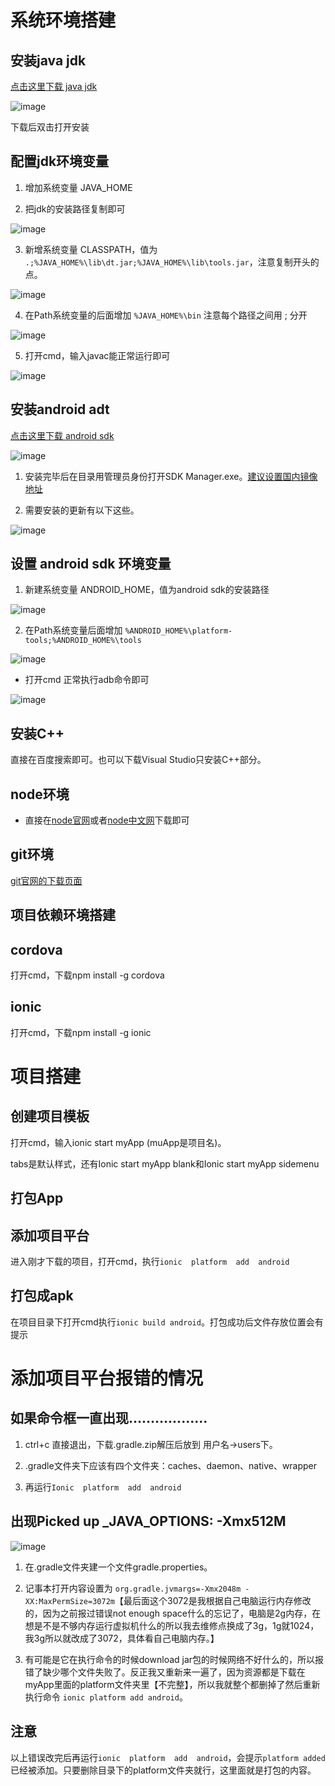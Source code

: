 
# 系统环境搭建

## 安装java jdk

[点击这里下载 java jdk](http://www.oracle.com/technetwork/java/javase/downloads/jdk8-downloads-2133151.html)

![image](http://picabstract.preview.ftn.qq.com:8080/ftn_pic_abs_v2/448af025a2934b9a717c0b336db2e59eac9210544e98cc2a205dcf098d84f4147e4bb39e676a2025aecdc8b9629dfd1b?pictype=scale&from=30012&version=2.0.0.2&uin=406490508&fname=20170904-33.png&size=1024)

下载后双击打开安装

## 配置jdk环境变量

1. 增加系统变量 JAVA_HOME

2. 把jdk的安装路径复制即可

![image](http://picabstract.preview.ftn.qq.com:8080/ftn_pic_abs_v2/94cd128abb54455a169b7831873880fc72860239f77ff691a26b9755e9a142a9a54bb96c358c2c00dbb73867846e0e95?pictype=scale&from=30012&version=2.0.0.2&uin=406490508&fname=20170904-34.png&size=1024)

3. 新增系统变量 CLASSPATH，值为 `.;%JAVA_HOME%\lib\dt.jar;%JAVA_HOME%\lib\tools.jar`，注意复制开头的点。

![image](http://picabstract.preview.ftn.qq.com:8080/ftn_pic_abs_v2/6681c68bb6514fa11af69e21ebac2462a039702a28054e4f83a89f94f31ad65e78f371a8d37e1dbe7ad0d7eb8d1b7c6d?pictype=scale&from=30012&version=2.0.0.2&uin=406490508&fname=20170904-35.png&size=1024)

4. 在Path系统变量的后面增加 `%JAVA_HOME%\bin`  注意每个路径之间用 ; 分开

![image](http://picabstract.preview.ftn.qq.com:8080/ftn_pic_abs_v2/bcab89a80c0bd270a51c759e90c74d6f7896dd208f3ae6f68767be76dd606284d6977d92cd0cc568ab2d68882b944b33?pictype=scale&from=30012&version=2.0.0.2&uin=406490508&fname=20170904-36.png&size=1024)

5. 打开cmd，输入javac能正常运行即可

![image](http://picabstract.preview.ftn.qq.com:8080/ftn_pic_abs_v2/b8b61ba2b3dfbb4acc6a8689960cc49ebc9732ef0856b3b667769995eb689041a9cf2572cadedbe8722b4ba7c7dc5a47?pictype=scale&from=30012&version=2.0.0.2&uin=406490508&fname=20170904-37.png&size=1024)

## 安装android adt

[点击这里下载 android sdk](http://www.android-studio.org/)

![image](http://picabstract.preview.ftn.qq.com:8080/ftn_pic_abs_v2/d9e382fa01b6398368151b3714279beb9859cb3a684f5a7ec8a03d635eb3a7c39326df374e537c70d11fd6d739f1e621?pictype=scale&from=30012&version=2.0.0.2&uin=406490508&fname=20170904-38.png&size=1024)

1. 安装完毕后在目录用管理员身份打开SDK Manager.exe。[建议设置国内镜像地址](http://www.androiddevtools.cn/)

2. 需要安装的更新有以下这些。

![image](http://picabstract.preview.ftn.qq.com:8080/ftn_pic_abs_v2/055149b468a559a8eb34eb8fdc856b925e315ea061585cf7df68130d2e06bcf7bbdf1069326f7a68304d0515bb4221da?pictype=scale&from=30012&version=2.0.0.2&uin=406490508&fname=20170904-39.png&size=1024)

## 设置 android sdk 环境变量

1. 新建系统变量 ANDROID_HOME，值为android sdk的安装路径 

![image](http://picabstract.preview.ftn.qq.com:8080/ftn_pic_abs_v2/afdbe999d47c28a5cf454e34aeee6365a7b53f4cfd9e5353391610fb5c0d6b9bf2cac2c19919ba4fbb15c6bfddc1847b?pictype=scale&from=30012&version=2.0.0.2&uin=406490508&fname=20170904-40.png&size=1024)

2. 在Path系统变量后面增加 `%ANDROID_HOME%\platform-tools;%ANDROID_HOME%\tools` 

![image](http://picabstract.preview.ftn.qq.com:8080/ftn_pic_abs_v2/761fa48fdb24d9684c6d41e2374176b4d4ac77f62d9e868435e1776273bd8f1768822a67d10a9c3a1eb6526820b8ae30?pictype=scale&from=30012&version=2.0.0.2&uin=406490508&fname=20170904-41.png&size=1024)

- 打开cmd 正常执行adb命令即可

![image](http://picabstract.preview.ftn.qq.com:8080/ftn_pic_abs_v2/234ff64c1381cc5581ff94d6aacfef5fac8f1937ab9e4d254969c9bbfa4e328267c5a064f78c98e7cca04bbc39ca477d?pictype=scale&from=30012&version=2.0.0.2&uin=406490508&fname=20170904-42.png&size=1024)


## 安装C++

直接在百度搜索即可。也可以下载Visual Studio只安装C++部分。

## node环境

- 直接在[node官网](https://nodejs.org/en/)或者[node中文网](http://nodejs.cn/)下载即可

## git环境

[git官网的下载页面](https://git-scm.com/download/win)

## 项目依赖环境搭建

## cordova

打开cmd，下载npm install -g cordova

## ionic

打开cmd，下载npm install -g ionic

# 项目搭建

## 创建项目模板

打开cmd，输入ionic  start  myApp (muApp是项目名)。

tabs是默认样式，还有Ionic  start  myApp  blank和Ionic start myApp sidemenu

## 打包App

## 添加项目平台

进入刚才下载的项目，打开cmd，执行`ionic  platform  add  android`

## 打包成apk

在项目目录下打开cmd执行`ionic build android`。打包成功后文件存放位置会有提示

# 添加项目平台报错的情况

## 如果命令框一直出现………………

1. ctrl+c 直接退出，下载.gradle.zip解压后放到 用户名->users下。

2. .gradle文件夹下应该有四个文件夹：caches、daemon、native、wrapper

3. 再运行`Ionic  platform  add  android`

## 出现Picked up _JAVA_OPTIONS: -Xmx512M

![image](http://picabstract.preview.ftn.qq.com:8080/ftn_pic_abs_v2/973ec9378e2db6ab9c9b9ccf9ae4a0b14296f72e8d20e7504514f3cc7f870ecb3970eb10cf5cdd73521cc819c486e4f9?pictype=scale&from=30012&version=2.0.0.2&uin=406490508&fname=20170904-43.png&size=1024)

1. 在.gradle文件夹建一个文件gradle.properties。

2. 记事本打开内容设置为 `org.gradle.jvmargs=-Xmx2048m -XX:MaxPermSize=3072m`【最后面这个3072是我根据自己电脑运行内存修改的，因为之前报过错误not enough space什么的忘记了，电脑是2g内存，在想是不是不够内存运行虚拟机什么的所以我去维修点换成了3g，1g就1024，我3g所以就改成了3072，具体看自己电脑内存。】

3. 有可能是它在执行命令的时候download jar包的时候网络不好什么的，所以报错了缺少哪个文件失败了。反正我又重新来一遍了，因为资源都是下载在myApp里面的platform文件夹里【不完整】，所以我就整个都删掉了然后重新执行命令 `ionic platform add android`。

## 注意

以上错误改完后再运行`ionic  platform  add  android`，会提示`platform added` 已经被添加。只要删除目录下的platform文件夹就行，这里面就是打包的内容。
